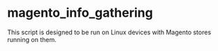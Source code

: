 # magento_info_gathering
This script is designed to be run on Linux devices with Magento stores running on them.
